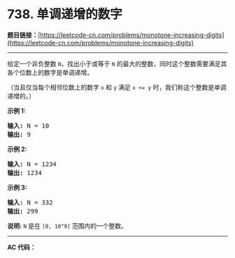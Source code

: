 # 738. 单调递增的数字

**题目链接：**[https://leetcode-cn.com/problems/monotone-increasing-digits](https://leetcode-cn.com/problems/monotone-increasing-digits)

---

<div class="content__1Y2H">
 <div class="notranslate">
  <p>给定一个非负整数&nbsp;<code>N</code>，找出小于或等于&nbsp;<code>N</code>&nbsp;的最大的整数，同时这个整数需要满足其各个位数上的数字是单调递增。</p> 
  <p>（当且仅当每个相邻位数上的数字&nbsp;<code>x</code>&nbsp;和&nbsp;<code>y</code>&nbsp;满足&nbsp;<code>x &lt;= y</code>&nbsp;时，我们称这个整数是单调递增的。）</p> 
  <p><strong>示例 1:</strong></p> 
  <pre class="language-text"><strong>输入:</strong> N = 10
<strong>输出:</strong> 9
</pre> 
  <p><strong>示例 2:</strong></p> 
  <pre class="language-text"><strong>输入:</strong> N = 1234
<strong>输出:</strong> 1234
</pre> 
  <p><strong>示例 3:</strong></p> 
  <pre class="language-text"><strong>输入:</strong> N = 332
<strong>输出:</strong> 299
</pre> 
  <p><strong>说明:</strong> <code>N</code>&nbsp;是在&nbsp;<code>[0, 10^9]</code>&nbsp;范围内的一个整数。</p> 
 </div>
</div>

---

**AC 代码：**

```java

```